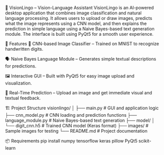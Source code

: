 📸 VisionLingo – Vision-Language Assistant
VisionLingo is an AI-powered desktop application that combines image classification and natural language processing. It allows users to upload or draw images, predicts what the image represents using a CNN model, and then explains the prediction in simple language using a Naive Bayes-based text generation module. The interface is built using PyQt5 for a smooth user experience.

🚀 Features
🧠 CNN-based Image Classifier – Trained on MNIST to recognize handwritten digits.

🗣️ Naive Bayes Language Module – Generates simple textual descriptions for predictions.

🖼️ Interactive GUI – Built with PyQt5 for easy image upload and visualization.

🔁 Real-Time Prediction – Upload an image and get immediate visual and textual feedback.

🏗️ Project Structure
visionlingo/
│
├── main.py                 # GUI and application logic
├── cnn_model.py           # CNN loading and prediction functions
├── language_module.py     # Naive Bayes-based text generation
├── model/
│   └── digit_cnn.h5       # Trained CNN model (Keras format)
├── images/                # Sample images for testing
└── README.md              # Project documentation

📦 Requirements
pip install numpy tensorflow keras pillow PyQt5 scikit-learn
